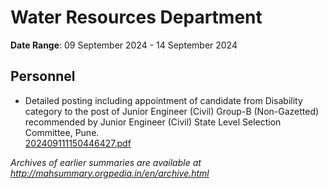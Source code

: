 # Water Resources Department

**Date Range**: 09 September 2024 - 14 September 2024


## Personnel
- Detailed posting including appointment of candidate from Disability category to the post of Junior Engineer (Civil) Group-B (Non-Gazetted) recommended by Junior Engineer (Civil) State Level Selection Committee, Pune.\
  [202409111150446427.pdf](https://gr.maharashtra.gov.in/Site/Upload/Government%20Resolutions/English/202409111150446427.pdf)


*Archives of earlier summaries are available at http://mahsummary.orgpedia.in/en/archive.html*